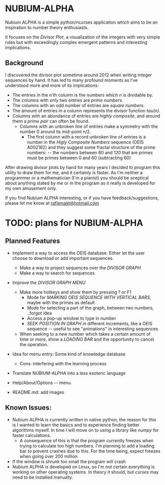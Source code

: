 # NUBIUM-ALPHA
Nubium ALPHA is a simple python/ncurses application which aims to be an inspiration to number theory enthusiasts.

It focuses on the *Divisor Plot*, a visualization of the integers with very simple rules but with exceedingly complex emergent patterns and interesting implications.

## Background
I discovered the divisor plot sometime around 2012 when writing integer sequences by hand. It has led to many profound moments as I've understood more and more of its implications:
* The entries in the n'th column is the numbers which *n* is dividable by.
* The columns with only two entries are *prime numbers*.
* The columns with an odd number of entries are *square numbers*.
* The amount of entries in a column represents the divisor function *tau(n)*.
* Columns with an abundance of entries are *highly composite*, and around them a *prime pair* can often be found.
  * Columns with an unbroken line of entries make a symmetry with the number 0 around its mid-point n/2.
    * The first column with a record unbroken line of entries is a number in the *Higly Composite Numbers* sequence (OEIS A002182) and they suggest some fractal structure of the prime numbers:
	-- the numbers between 60 and 120 that are primes must be primes between 0 and 60 (subtracting 60)

After drawing divisor plots by hand for many years I decided to program this utility to draw them for me, and it certainly is faster. As I'm neither a programmer or a mathematician (I'm a pianist) you should be sceptical about anything stated by me or in the program as it really is developed for my own amusement only.

If you find Nubium ALPHA interesting, or if you have feedback/suggestions, please let me know at raflemakt@hotmail.com

# TODO: plans for NUBIUM-ALPHA

## Planned Features
* Implement a way to access the OEIS database. Either let the user choose to download or add important sequences.
  * Make a way to project sequences over the  *DIVISOR GRAPH*
  * Make a way to search for sequences

* Improve the  *DIVISOR GRAPH MENU*
  * Make more hotkeys and show them by pressing ? or F1
    * Mode for  *MARKING OEIS SEQUENCE WITH VERTICAL BARS*, maybe with the primes as default
    * Mode for selecting a part of the graph, between two numbers, ..forgot idea
    * Access a pop-up window to type in number
    *  *SEEK POSITION IN GRAPH* in different increments, like a OEIS sequence
	-- useful to see "animations" in interesting sequences
  * When seeking to a new number which takes a certain amount of time or more, show a  *LOADING BAR* and the opportunity to cancel the operation.

* Idea for menu entry: Some kind of knowledge database
  * Cons: interfering with the learning process

* Translate NUBIUM-ALPHA into a less esoteric language
* Help/About/Options  -- menu. 

* README.md: add images

## Known Issues:
* Nubium ALPHA is currently written in native python, the reason for this is I wanted to learn the basics and to experience finding better algorithms myself. In time I will move on to using a library like  *numpy* for faster calculations.
  * A consequence of this is that the program currently freezes when trying to calculate too high numbers. I'm planning to add a loading bar to prevent crashes due to this. For the time being, expect freezes when going over 200 million.
* If the window is shrunk too small the program will crash
* Nubium ALPHA is developed on Linux, so I'm not certain everything is working on other operating systems. In theory it should, but *curses* may need to be installed manually.
